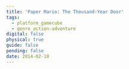 ```yaml
---
title: 'Paper Mario: The Thousand-Year Door'
tags:
  - platform_gamecube
  - genre_action-adventure
digital: false
physical: true
guide: false
pending: false
date: 2014-02-10
---
```

